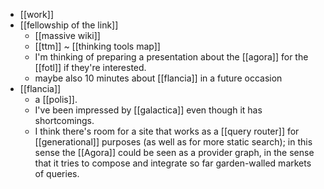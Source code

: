 - [[work]]
- [[fellowship of the link]]
  - [[massive wiki]]
  - [[ttm]] ~ [[thinking tools map]]
  - I'm thinking of preparing a presentation about the [[agora]] for the [[fotl]] if they're interested.
  - maybe also 10 minutes about [[flancia]] in a future occasion 
- [[flancia]]
  - a [[polis]].
  - I've been impressed by [[galactica]] even though it has shortcomings.
  - I think there's room for a site that works as a [[query router]] for [[generational]] purposes (as well as for more static search); in this sense the [[Agora]] could be seen as a provider graph, in the sense that it tries to compose and integrate so far garden-walled markets of queries.
